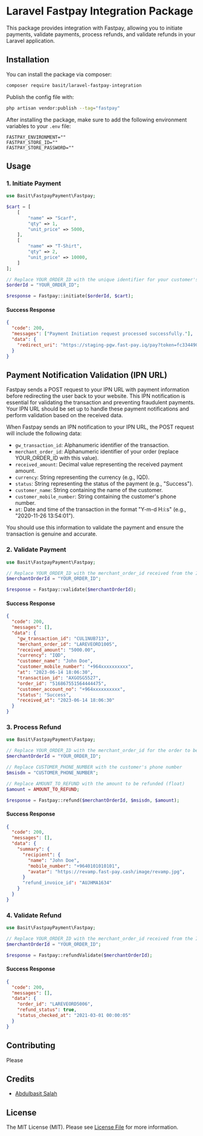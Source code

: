 # Laravel Fastpay Integration Package

This package provides integration with Fastpay, allowing you to initiate payments, validate payments, process refunds, and validate refunds
in your Laravel application.

## Installation

You can install the package via composer:

```bash
composer require basit/laravel-fastpay-integration
```

Publish the config file with:

```bash
php artisan vendor:publish --tag="fastpay"
```

After installing the package, make sure to add the following environment variables to your `.env` file:

```env
FASTPAY_ENVIRONMENT=""
FASTPAY_STORE_ID=""
FASTPAY_STORE_PASSWORD=""
```

## Usage

### 1. Initiate Payment

```php
use Basit\FastpayPayment\Fastpay;

$cart = [
    [
        "name" => "Scarf",
        "qty" => 1,
        "unit_price" => 5000,
    ],
    [
        "name" => "T-Shirt",
        "qty" => 2,
        "unit_price" => 10000,
    ]
];

// Replace YOUR_ORDER_ID with the unique identifier for your customer's order
$orderId = "YOUR_ORDER_ID";

$response = Fastpay::initiate($orderId, $cart);
```

#### Success Response

```json
{
  "code": 200,
  "messages": ["Payment Initiation request processed successfully."],
  "data": {
    "redirect_uri": "https://staging-pgw.fast-pay.iq/pay?token=fc334490-348d-4040-87d9-dc33ae5xxxxx"
  }
}
```

## Payment Notification Validation (IPN URL)

Fastpay sends a POST request to your IPN URL with payment information before redirecting the user back to your website. This IPN
notification is essential for validating the transaction and preventing fraudulent payments. Your IPN URL should be set up to handle these
payment notifications and perform validation based on the received data.

When Fastpay sends an IPN notification to your IPN URL, the POST request will include the following data:

- `gw_transaction_id`: Alphanumeric identifier of the transaction.
- `merchant_order_id`: Alphanumeric identifier of your order (replace YOUR_ORDER_ID with this value).
- `received_amount`: Decimal value representing the received payment amount.
- `currency`: String representing the currency (e.g., IQD).
- `status`: String representing the status of the payment (e.g., "Success").
- `customer_name`: String containing the name of the customer.
- `customer_mobile_number`: String containing the customer's phone number.
- `at`: Date and time of the transaction in the format "Y-m-d H:i:s" (e.g., "2020-11-26 13:54:01").

You should use this information to validate the payment and ensure the transaction is genuine and accurate.

### 2. Validate Payment

```php
use Basit\FastpayPayment\Fastpay;

// Replace YOUR_ORDER_ID with the merchant_order_id received from the IPN callback
$merchantOrderId = "YOUR_ORDER_ID";

$response = Fastpay::validate($merchantOrderId);
```

#### Success Response

```json
{
  "code": 200,
  "messages": [],
  "data": {
    "gw_transaction_id": "CUL1NUB713",
    "merchant_order_id": "LAREVEORD1005",
    "received_amount": "5000.00",
    "currency": "IQD",
    "customer_name": "John Doe",
    "customer_mobile_number": "+964xxxxxxxxxx",
    "at": "2023-06-14 18:06:30",
    "transaction_id": "AXGOSG5527",
    "order_id": "516867551564444475",
    "customer_account_no": "+964xxxxxxxxxx",
    "status": "Success",
    "received_at": "2023-06-14 18:06:30"
  }
}
```

### 3. Process Refund

```php
use Basit\FastpayPayment\Fastpay;

// Replace YOUR_ORDER_ID with the merchant_order_id for the order to be refunded
$merchantOrderId = "YOUR_ORDER_ID";

// Replace CUSTOMER_PHONE_NUMBER with the customer's phone number
$msisdn = "CUSTOMER_PHONE_NUMBER";

// Replace AMOUNT_TO_REFUND with the amount to be refunded (float)
$amount = AMOUNT_TO_REFUND;

$response = Fastpay::refund($merchantOrderId, $msisdn, $amount);
```

#### Success Response

```json
{
  "code": 200,
  "messages": [],
  "data": {
    "summary": {
      "recipient": {
        "name": "John Doe",
        "mobile_number": "+9640101010101",
        "avatar": "https://revamp.fast-pay.cash/image/revamp.jpg",
      }
      "refund_invoice_id": "AUJHMA1634"
    }
  }
}
```

### 4. Validate Refund

```php
use Basit\FastpayPayment\Fastpay;

// Replace YOUR_ORDER_ID with the merchant_order_id received from the IPN callback
$merchantOrderId = "YOUR_ORDER_ID";

$response = Fastpay::refundValidate($merchantOrderId);
```

#### Success Response

```json
{
  "code": 200,
  "messages": [],
  "data": {
    "order_id": "LAREVEORD5006",
    "refund_status": true,
    "status_checked_at": "2021-03-01 00:00:05"
  }
}
```

## Contributing

Please

## Credits

- [Abdulbasit Salah](https://github.com/abdulbasit-dev)

## License

The MIT License (MIT). Please see [License File](LICENSE.md) for more information.
